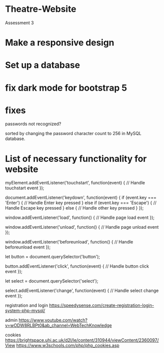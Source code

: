 # Theatre-Website

Assessment 3
# Make a responsive design

<!-- bootstrap 5 used for responsiveness -->

# Set up a database

<!-- In progress

have users, admin and posts

xampp used -->

# fix dark mode for bootstrap 5

# fixes

passwords not recognized?

sorted by changing the password character count to 256 in
MySQL database.

# List of necessary functionality for website

<!-- Touch Events -->

myElement.addEventListener('touchstart', function(event) {
  // Handle touchstart event
});

<!-- Key Events -->

document.addEventListener('keydown', function(event) {
  if (event.key === 'Enter') {
    // Handle Enter key pressed
  } else if (event.key === 'Escape') {
    // Handle Escape key pressed
  } else {
    // Handle other key pressed
  }
});


<!-- Page Events -->

window.addEventListener('load', function() {
  // Handle page load event
});

window.addEventListener('unload', function() {
  // Handle page unload event
});

window.addEventListener('beforeunload', function() {
  // Handle beforeunload event
});


<!-- Button Events -->

let button = document.querySelector('button');

button.addEventListener('click', function(event) {
  // Handle button click event
});


<!-- Change Events -->

let select = document.querySelector('select');

select.addEventListener('change', function(event) {
  // Handle select change event
});


<!-- Cookies -->



<!-- Responsiveness - achieveable with bootstrap 5 and certain media queries -->



<!-- delete cascading -->



<!-- modularity - trying to achieve this with PDOs.. still learning. -->


<!-- client side  -->



<!-- suspend users from posting -->



<!-- administrator promotion -->



<!-- admin post deletion and editing -->



<!-- references -->

registration and login
https://speedysense.com/create-registration-login-system-php-mysql/

admin
https://www.youtube.com/watch?v=wODW8RLBPt0&ab_channel=WebTechKnowledge

cookies
https://brightspace.uhi.ac.uk/d2l/le/content/310944/viewContent/2360097/View
https://www.w3schools.com/php/php_cookies.asp
